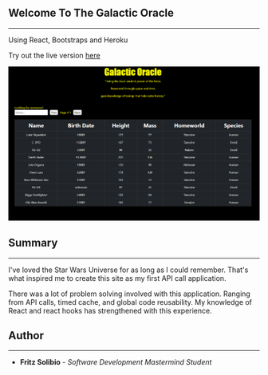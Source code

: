 ## Welcome To The Galactic Oracle

---

Using React, Bootstraps and Heroku

Try out the live version [here](https://fritz-star-wars.herokuapp.com/)

![image](src/images/webpage.png)

## Summary

---

I've loved the Star Wars Universe for as long as I could remember. That's what inspired me to create this site as my first API call application.

There was a lot of problem solving involved with this application. Ranging from API calls, timed cache, and global code reusability. My knowledge of React and react hooks has strengthened with this experience.

## Author

---

- **Fritz Solibio** - _Software Development Mastermind Student_
